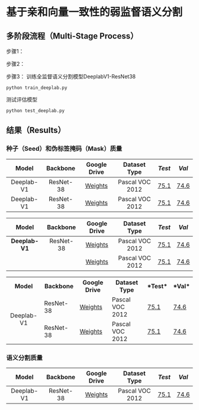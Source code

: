 # 基于亲和向量一致性的弱监督语义分割
## 多阶段流程（Multi-Stage Process）
步骤1：

步骤2：

步骤3：
训练全监督语义分割模型DeeplabV1-ResNet38
```
python train_deeplab.py
```
测试评估模型
```
python test_deeplab.py
```
## 结果（Results）
### 种子（Seed）和伪标签掩码（Mask）质量

| Model        | Backbone   | Google Drive | Dataset Type | *Test* |   *Val*   |
|:--------------:|:------------:|:--------------:|:--------------:|:-------:|:---------:|
| Deeplab-V1 | ResNet-38 |[Weights](https://drive.google.com/drive/folders/1b3xzJM6TanoVfff-yIDvfoDe5MfXxKpE)| Pascal VOC 2012 | [75.1](http://host.robots.ox.ac.uk:8080/anonymous/NHKQPH.html) | [74.6](http://host.robots.ox.ac.uk:8080/anonymous/OE2YQO.html) |
| Deeplab-V1 | ResNet-38 |[Weights](https://drive.google.com/drive/folders/1b3xzJM6TanoVfff-yIDvfoDe5MfXxKpE)| Pascal VOC 2012 | [75.1](http://host.robots.ox.ac.uk:8080/anonymous/NHKQPH.html) | [74.6](http://host.robots.ox.ac.uk:8080/anonymous/OE2YQO.html) |


|      Model       | Backbone   | Google Drive | Dataset Type |  *Test*  |   *Val*   |
|:----------------:|:----------:|:------------:|:------------:|:--------:|:---------:|
| **Deeplab-V1**   | ResNet-38  | [Weights](https://drive.google.com/drive/folders/1b3xzJM6TanoVfff-yIDvfoDe5MfXxKpE) | Pascal VOC 2012 | [75.1](http://host.robots.ox.ac.uk:8080/anonymous/NHKQPH.html) | [74.6](http://host.robots.ox.ac.uk:8080/anonymous/OE2YQO.html) |
|                  |            | [Weights](https://drive.google.com/drive/folders/1b3xzJM6TanoVfff-yIDvfoDe5MfXxKpE) | Pascal VOC 2012 | [75.1](http://host.robots.ox.ac.uk:8080/anonymous/NHKQPH.html) | [74.6](http://host.robots.ox.ac.uk:8080/anonymous/OE2YQO.html) |

<table>
  <tr>
    <th>Model</th>
    <th>Backbone</th>
    <th>Google Drive</th>
    <th>Dataset Type</th>
    <th>*Test*</th>
    <th>*Val*</th>
  </tr>
  <tr>
    <td rowspan="2" align="center">Deeplab-V1</td>
    <td>ResNet-38</td>
    <td><a href="https://drive.google.com/drive/folders/1b3xzJM6TanoVfff-yIDvfoDe5MfXxKpE">Weights</a></td>
    <td>Pascal VOC 2012</td>
    <td><a href="http://host.robots.ox.ac.uk:8080/anonymous/NHKQPH.html">75.1</a></td>
    <td><a href="http://host.robots.ox.ac.uk:8080/anonymous/OE2YQO.html">74.6</a></td>
  </tr>
  <tr>
    <td>ResNet-38</td>
    <td><a href="https://drive.google.com/drive/folders/1b3xzJM6TanoVfff-yIDvfoDe5MfXxKpE">Weights</a></td>
    <td>Pascal VOC 2012</td>
    <td><a href="http://host.robots.ox.ac.uk:8080/anonymous/NHKQPH.html">75.1</a></td>
    <td><a href="http://host.robots.ox.ac.uk:8080/anonymous/OE2YQO.html">74.6</a></td>
  </tr>
</table>


### 语义分割质量

| Model        | Backbone   | Google Drive | Dataset Type | *Test* |   *Val*   |
|:--------------:|:------------:|:--------------:|:--------------:|:-------:|:---------:|
| Deeplab-V1 | ResNet-38 |[Weights](https://drive.google.com/drive/folders/1b3xzJM6TanoVfff-yIDvfoDe5MfXxKpE)| Pascal VOC 2012 | [75.1](http://host.robots.ox.ac.uk:8080/anonymous/NHKQPH.html) | [74.6](http://host.robots.ox.ac.uk:8080/anonymous/OE2YQO.html) |
